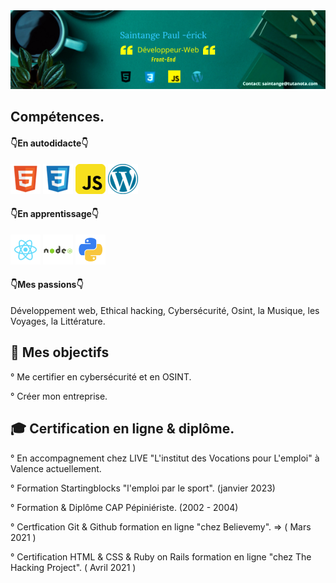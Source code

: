 <img src="https://raw.githubusercontent.com/paul22330/paul22330/master/Banniere linkedin -officiel.png" alt="Banniere Saintange Paul">

## Compétences.

#### 👇En autodidacte👇

![html](html.png) ![css](css.png) ![javascript](javascript.png)  ![wordpress](wordpress.png)

 #### 👇En apprentissage👇
 ![react](react.png) ![nodejs](nodejs.png) ![python3](python.png)
 
 #### 👇Mes passions👇

 Développement web, Ethical hacking, Cybersécurité, Osint, la Musique, les Voyages, la Littérature.

## 🚀 Mes objectifs

° Me certifier en cybersécurité et en OSINT.

° Créer mon entreprise.

## :mortar_board:  Certification en ligne & diplôme.

° En accompagnement chez LIVE "L'institut des Vocations pour L'emploi" à Valence actuellement.

°  Formation Startingblocks "l'emploi par le sport". (janvier 2023)

° Formation & Diplôme CAP Pépiniériste. (2002 - 2004)

° Certfication Git & Github formation en ligne "chez Believemy". => ( Mars 2021 )

° Certification HTML & CSS & Ruby on Rails formation en ligne "chez The Hacking Project". ( Avril 2021 )







 



